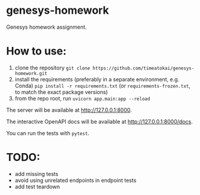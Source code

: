 # genesys-homework

Genesys homework assignment.

# How to use:

1. clone the repository
    `git clone https://github.com/timeatokai/genesys-homework.git`
2. install the requirements (preferably in a separate environment, e.g. Conda)
    `pip install -r requirements.txt`
    (or `requirements-frozen.txt`, to match the exact package versions)
3. from the repo root, run `uvicorn app.main:app --reload`

The server will be available at http://127.0.0.1:8000.

The interactive OpenAPI docs will be available at http://127.0.0.1:8000/docs.

You can run the tests with `pytest`.

# TODO:

- add missing tests
- avoid using unrelated endpoints in endpoint tests
- add test teardown
